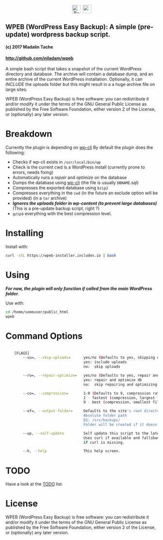 <p align="center">
<a href='https://ko-fi.com/A204JA0' target='_blank'><img height='28' style='border:0px;height:28px;' src='https://az743702.vo.msecnd.net/cdn/kofi4.png?v=f' border='0' alt='Buy Me a Coffee at ko-fi.com' /></a>&nbsp;&nbsp;<a href="https://travis-ci.org/niladam/wpeb"><img height="28" src="https://travis-ci.org/niladam/wpeb.svg?branch=master"></a>
</p>

## WPEB (WordPress Easy Backup): A simple (pre-update) wordpress backup script.
#### (c) 2017 Madalin Tache
#### http://github.com/niladam/wpeb

A simple bash script that takes a snapshot of the current WordPress
directory and database. The archive will contain a database dump, and
an entire archive of the current WordPress installation.
Optionally, it can *INCLUDE* the uploads folder but this might result
in a a huge archive file on large sites.

WPEB (WordPress Easy Backup) is free software: you can redistribute it
and/or modify it under the terms of the GNU General Public License
as published by the Free Software Foundation, either version 2
of the License, or (optionally) any later version.

# Breakdown

Currently the plugin is depending on [wp-cli](http://wp-cli.org)
By default the plugin does the following:

* Checks if wp-cli exists in `/usr/local/bin/wp`
* Check is the current cwd is a WordPress install (currently prone to errors, needs fixing)
* Automatically runs a *repair* and *optimize* on the database
* Dumps the database using [wp-cli](http://wp-cli.org) (the file is usually `DBNAME`.sql)
* Compresses the exported database using `bzip2`
* Compresses everything in the `cwd` (in the future an exclude option will be provided) (in a `tar` archive)
* ***Ignores the uploads folder in wp-content (to prevent *large databases*)*** (This is a pre-update backup script, right ?)
* `gzip`s everything with the best compression level.

# Installing

Install with:

```bash
curl -sSL https://wpeb-installer.includes.io | bash
```

# Using

***For now, the plugin will only function if called from the *main WordPress* folder.***

Use with:

```bash
cd /home/someuser/public_html
wpeb
```

# Command Options

```bash

    [FLAGS]
        --su=, --skip-uploads=      yes/no (Defaults to yes, skipping uploads folder)
                                    yes: include uploads
                                    no:  skip uploads

        --ro=, --repair-optimize=   yes/no (Defaults to yes, repair and optimize db)
                                    yes: repair and optimize db
                                    no:  skip repairing and optimizing

        --co=, --compression=       1-9 (Defaults to 9, compression rate)
                                    1 - fastest (compression, largest file)
                                    9 - best (compression, smallest file)

        --of=, --output-folder=     Defaults to the site's root directory.
                                    Absolute folder path
                                    EG: /srv/backups/
                                    Folder will be created if it doesn't exist.

        --up, --self-update         Self update this script to the latest version.
                                    Uses curl if available and fallsback to wget,
                                    if curl is missing.

        --h, --help                 This help screen.
```

# TODO

Have a look at the [TODO](TODO.md) list.

# License

WPEB (WordPress Easy Backup) is free software: you can redistribute it and/or modify it under the terms of the GNU General Public License as published by the Free Software Foundation, either version 2 of the License, or (optionally) any later version.